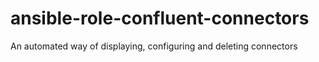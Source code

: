 # ansible-role-confluent-connectors
An automated way of displaying, configuring and deleting connectors
